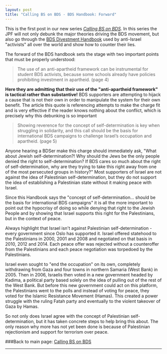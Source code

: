 ```yaml
---
layout: post
title: "Calling BS on BDS - BDS Handbook: Forward"
---
```


This is the first post in our new series [*Calling BS on BDS*](http://judeanpf.com/callingbsonbds.html). In this series the JPF will not only debunk the major theories driving the BDS movement, but also go through the [BDS Divestment Handbook](http://www.endtheoccupation.org/downloads/divestguide.pdf) used by anti-Israel "activists" all over the world and show how to counter their lies.

The forward of the BDS handbook sets the stage with two important points that must be properly understood:

>The use of an anti-apartheid framework can be instrumental for student BDS activists, because some schools already have policies prohibiting investment in apartheid. (page 4)

**Here they are admitting that their use of the "anti-apartheid framework" is tactical rather than substantive!** BDS supporters are attempting to hijack a cause that is not their own in order to manipulate the system for their own benefit. The article this quote is referencing attempts to make the charge fit and is very effective if the reader knows nothing about the conflict, which is precisely why this debunking is so important

>Showing reverence for the concept of self-determination is key when struggling in solidarity, and this call should be the basis for international BDS campaigns to challenge Israel’s occupation and apartheid. (page 5)

Anyone hearing a BDSer make this charge should immediately ask, "What about Jewish self-determination?! Why should the Jews be the only people denied the right to self-determination? If BDS cares so much about the right of self-determination, why are they trying to take this right away from one of the most persecuted groups in history?" Most supporters of Israel are not against the idea of Palestinian self-determination, but they do not support the idea of establishing a Palestinian state without it making peace with Israel.

Since this Handbook says the "concept of self-determination... should be the basis for international BDS campaigns" it is all the more important to point out the hypocrisy of doing so while denying that right to the Jewish People and by showing that Israel supports this right for the Palestinians, but in the context of peace.

Always highlight that Israel isn't against Palestinian self-determination - every government since Oslo has supported it. Israel offered statehood to the Palestinians in 2000, 2001 and 2008 and negotiated on that basis in 2010, 2012 and 2014. Each peace offer was rejected without a counteroffer from the Palestinians and each peace negotiation was torpedoed by the Palestinians.

Israel even sought to "end the occupation" on its own, completely withdrawing from Gaza and four towns in northern Samaria (West Bank) in 2005. Then in 2006, Israelis then voted in a new government headed by Kadima, a political party based solely on the idea of pulling out of the rest of the West Bank. But before this new government could act on this platform, the Palestinians went to the polls and instead of voting for peace, they voted for the Islamic Resistance Movement (Hamas). This created a power struggle with the ruling Fatah party and eventually to the violent takeover of Gaza by Hamas.

So not only does Israel agree with the concept of Palestinian self-determination, but it has taken concrete steps to help bring this about. The only reason why more has not yet been done is because of Palestinian rejectionism and support for terrorism over peace.

###Back to main page: [Calling BS on BDS](http://judeanpf.com/callingbsonbds.html)

___

